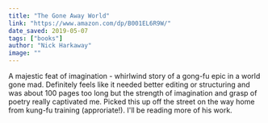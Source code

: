 ```yaml
---
title: "The Gone Away World"
link: "https://www.amazon.com/dp/B001EL6R9W/"
date_saved: 2019-05-07
tags: ["books"]
author: "Nick Harkaway"
image: ""
---
```


A majestic feat of imagination - whirlwind story of a gong-fu epic in a world gone mad. Definitely feels like it needed better editing or structuring and was about 100 pages too long but the strength of imagination and grasp of poetry really captivated me. Picked this up off the street on the way home from kung-fu training (approriate!). I'll be reading more of his work.
